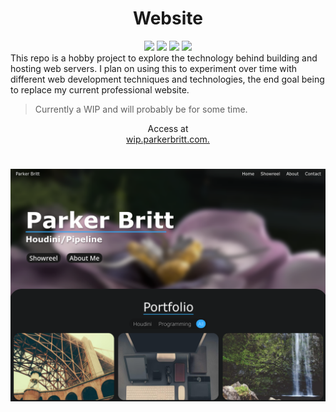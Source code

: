 <h1 align="center">Website</h1>
<div align="center">
  <img src="https://img.shields.io/badge/HTML-E34F26?style=for-the-badge&logo=html5&logoColor=white">
  <img src="https://img.shields.io/badge/CSS-1572B6?style=for-the-badge&logo=css3&logoColor=white">
  <img src="https://img.shields.io/badge/JavaScript-F7DF1E?style=for-the-badge&logo=javascript&logoColor=black">
  <img src="https://img.shields.io/badge/NGINX-009639?style=for-the-badge&logo=nginx&logoColor=white">
</div>
This repo is a hobby project to explore the technology behind building and hosting web servers.
I plan on using this to experiment over time with different web development techniques and technologies, the end goal being to replace my current professional website. 
<blockquote>Currently a WIP and will probably be for some time.</blockquote>

<div align="center">
Access at<br>
<a href="https://wip.parkerbritt.com" target="_blank">wip.parkerbritt.com.</a>
</div>

#  
<a href="https://wip.parkerbritt.com" target="_blank"><img src=assets/screenshots/home_page.png></a>
